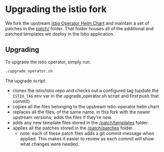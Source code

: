 # Upgrading the istio fork

We fork the upstream [Istio Operator Helm Chart](https://github.com/istio/istio/tree/master/manifests/charts/istio-operator) and maintain a set of patches in the [patch/](./patch/) folder. That folder houses all of the additional and patched templates we deploy in the Istio application.

## Upgrading

To upgrade the istio operator, simply run:
```sh
./upgrade_operator.sh
```

The upgrade script:
- clones the istio/istio repo and checks out a configured tag (update the `ISTIO_TAG` env var in the upgrade_operator.sh script and first push that commit)
- copies all the files belonging to the upstream istio-operator helm chart
- replaces all the files, of the same name, in this fork with the newer upstream versions; adds the files if they're new.
- adds any new template files stored in the [/patch/templates](./patch/templates) folder.
- applies all the patches stored in the [/patch/patches](./patch/patches) folder.
    - note: each of these patch files adds a git commit message when applied. This makes it easier to review as each commit will show what changes were needed.
